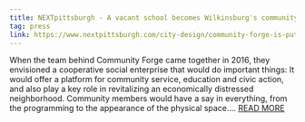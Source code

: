 ```yaml
---
title: NEXTpittsburgh - A vacant school becomes Wilkinsburg's community center for education and civic action
tag: press
link: https://www.nextpittsburgh.com/city-design/community-forge-is-putting-the-former-johnson-elementary-school-to-good-use-as-a-community-center/
---
```


When the team behind Community Forge came together in 2016, they envisioned a
cooperative social enterprise that would do important things: It would offer a
platform for community service, education and civic action, and also play a key
role in revitalizing an economically distressed neighborhood. Community members
would have a say in everything, from the programming to the appearance of the
physical space.... [READ
MORE](https://www.nextpittsburgh.com/city-design/community-forge-is-putting-the-former-johnson-elementary-school-to-good-use-as-a-community-center/)
